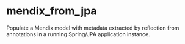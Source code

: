 # mendix_from_jpa
Populate a Mendix model with metadata extracted by reflection from annotations in a running Spring/JPA application instance.
